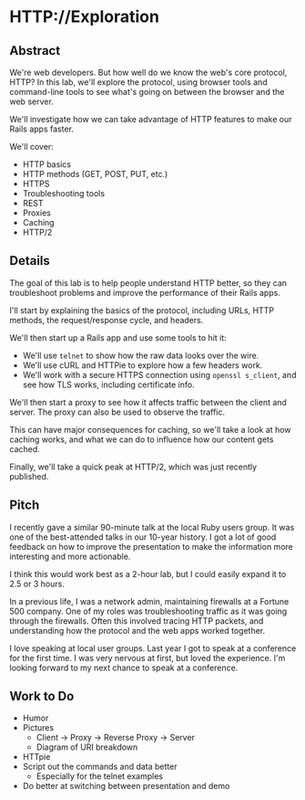 HTTP://Exploration
==================


Abstract
--------

We're web developers. But how well do we know the web's core protocol, HTTP?
In this lab, we'll explore the protocol, using browser tools and command-line tools
to see what's going on between the browser and the web server.

We'll investigate how we can take advantage of HTTP features to make our Rails apps faster.

We'll cover:

* HTTP basics
* HTTP methods (GET, POST, PUT, etc.)
* HTTPS
* Troubleshooting tools
* REST
* Proxies
* Caching
* HTTP/2


Details
-------

The goal of this lab is to help people understand HTTP better, so they can troubleshoot problems and improve the performance of their Rails apps.

I'll start by explaining the basics of the protocol, including URLs, HTTP methods, the request/response cycle, and headers.

We'll then start up a Rails app and use some tools to hit it:

* We'll use `telnet` to show how the raw data looks over the wire.
* We'll use cURL and HTTPie to explore how a few headers work.
* We'll work with a secure HTTPS connection using `openssl s_client`, and see how TLS works, including certificate info.

We'll then start a proxy to see how it affects traffic between the client and server.
The proxy can also be used to observe the traffic.

This can have major consequences for caching, so we'll take a look at how caching works,
and what we can do to influence how our content gets cached.

Finally, we'll take a quick peak at HTTP/2, which was just recently published.


Pitch
-----

I recently gave a similar 90-minute talk at the local Ruby users group.
It was one of the best-attended talks in our 10-year history.
I got a lot of good feedback on how to improve the presentation to make
the information more interesting and more actionable.

I think this would work best as a 2-hour lab, but I could easily expand it
to 2.5 or 3 hours.

In a previous life, I was a network admin, maintaining firewalls at a Fortune 500 company.
One of my roles was troubleshooting traffic as it was going through the firewalls.
Often this involved tracing HTTP packets, and understanding how the protocol and the web apps worked together.

I love speaking at local user groups.
Last year I got to speak at a conference for the first time.
I was very nervous at first, but loved the experience.
I'm looking forward to my next chance to speak at a conference.


Work to Do
----------

* Humor
* Pictures
  * Client -> Proxy -> Reverse Proxy -> Server
  * Diagram of URI breakdown
* HTTpie
* Script out the commands and data better
  * Especially for the telnet examples
* Do better at switching between presentation and demo

